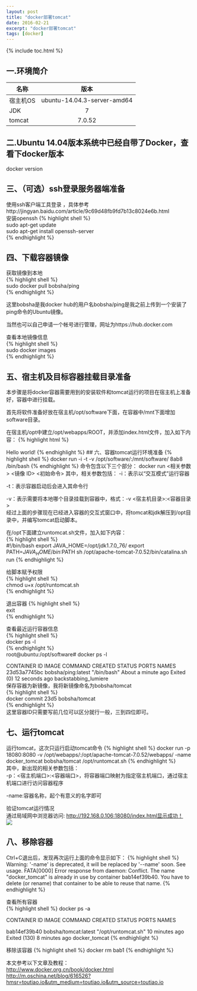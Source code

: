 ```yaml
---
layout: post
title: "docker部署tomcat"
date: 2016-02-21
excerpt: "docker部署tomcat"
tags: [docker]
---
```


{% include toc.html %}  

## 一.环境简介

| 名称       | 版本           | 
| ------------- |:-------------:| 
| 宿主机OS      | ubuntu-14.04.3-server-amd64 | 
| JDK      | 7     | 
| tomcat |  7.0.52      | 

## 二.Ubuntu 14.04版本系统中已经自带了Docker，查看下docker版本   
docker version


## 三、（可选）ssh登录服务器端准备
使用ssh客户端工具登录 ，具体参考http://jingyan.baidu.com/article/9c69d48fb9fd7b13c8024e6b.html    
安装openssh
{% highlight shell %}   
sudo apt-get update   
sudo apt-get install openssh-server   
{% endhighlight %}     

## 四、下载容器镜像   
获取镜像到本地   
{% highlight shell %}    
sudo docker pull bobsha/ping   
{% endhighlight %}   


这里bobsha是我docker hub的用户名bobsha/ping是我之前上传到一个安装了ping命令的Ubuntu镜像。

当然也可以自己申请一个帐号进行管理，网址为https://hub.docker.com   

查看本地镜像信息   
{% highlight shell %}    
sudo docker images  
{% endhighlight %}   
## 五、宿主机及目标容器挂载目录准备
本步骤是将docker容器需要用到的安装软件和tomcat运行的项目在宿主机上准备好，容器中进行挂载。   

首先将软件准备好放在宿主机/opt/software下面，在容器中/mnt下面增加software目录。   

在宿主机/opt中建立/opt/webapps/ROOT，并添加index.html文件，加入如下内容： 
{% highlight html %}   
<html>   
<body>Hello world!</body>
</html>   
{% endhighlight %}  
## 六、容器tomcat运行环境准备
{% highlight shell %}    
docker run -i -t -v /opt/software/:/mnt/software/ 8ab8 /bin/bash 
{% endhighlight %} 
命令包含以下三个部分：   
docker run <相关参数> <镜像 ID> <初始命令>   
其中，相关参数包括：   
-i：表示以“交互模式”运行容器   

-t：表示容器启动后会进入其命令行   

-v：表示需要将本地哪个目录挂载到容器中，格式：-v <宿主机目录>:<容器目录>   
经过上面的步骤现在已经进入容器的交互式窗口中，将tomcat和jdk解压到/opt目录中，并编写tomcat启动脚本。   

在/opt下面建立runtomcat.sh文件，加入如下内容：   
{% highlight shell %}   
 #!/bin/bash
export JAVA_HOME=/opt/jdk1.7.0_76/
export PATH=$JAVA_HOME/bin:$PATH
sh /opt/apache-tomcat-7.0.52/bin/catalina.sh run
{% endhighlight %} 

给脚本赋予权限   
{% highlight shell %}    
chmod u+x /opt/runtomcat.sh   
{% endhighlight %}   

退出容器
{% highlight shell %}    
exit    
{% endhighlight %}   

查看最近运行容器信息   
{% highlight shell %}      
docker ps -l    
{% endhighlight %}  
root@ubuntu:/opt/software# docker ps -l   
 
CONTAINER ID IMAGE COMMAND CREATED STATUS PORTS NAMES   
23d53a7745bc bobsha/ping:latest "/bin/bash" About a minute ago Exited (0) 12    seconds ago backstabbing_lumiere   
保存容器为新镜像，我将新镜像命名为bobsha/tomcat   
{% highlight shell %}      
docker commit 23d5 bobsha/tomcat   
{% endhighlight %}  
这里容器ID只需要写前几位可以区分就行一般，三到四位即可。
   
## 七、运行tomcat

运行tomcat，这次只运行启动tomcat命令
{% highlight shell %} 
docker run  -p 18080:8080 -v /opt/webapps/:/opt/apache-tomcat-7.0.52/webapps/ -name docker_tomcat bobsha/tomcat /opt/runtomcat.sh
{% endhighlight %}    
其中，新出现的相关参数包括：   
-p：<宿主机端口>:<容器端口>，将容器端口映射为指定宿主机端口，通过宿主机端口进行访问容器程序   

-name:容器名称，起个有意义的名字即可   

验证tomcat运行情况   
通过局域网中浏览器访问: http://192.168.0.106:18080/index.html显示成功！   
 <img src="../img/docker-deploy-tomcat/helloworld.png">
 
## 八、移除容器
Ctrl+C退出后，发现再次运行上面的命令显示如下：
{% highlight shell %} 
Warning: '-name' is deprecated, it will be replaced by '--name' soon. See usage.
FATA[0000] Error response from daemon: Conflict. The name "docker_tomcat" is already in use by container bab14ef39b40. You have to delete (or rename) that container to be able to reuse that name.
{% endhighlight %}  

查看所有容器   
{% highlight shell %} 
docker ps -a   

CONTAINER ID        IMAGE                  COMMAND                CREATED             STATUS                       PORTS                     NAMES

bab14ef39b40        bobsha/tomcat:latest   "/opt/runtomcat.sh"    10 minutes ago      Exited (130) 8 minutes ago                             docker_tomcat 
{% endhighlight %}  

移除该容器
{% highlight shell %}
docker rm bab1 
{% endhighlight %}  

本文参考以下文章及教程：   
http://www.docker.org.cn/book/docker.html   
http://m.oschina.net/blog/616526?hmsr=toutiao.io&utm_medium=toutiao.io&utm_source=toutiao.io   